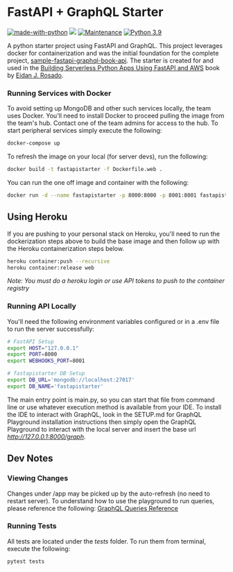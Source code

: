 # FastAPI + GraphQL Starter 
[![made-with-python](https://img.shields.io/badge/Made%20with-Python-1f425f.svg)](https://www.python.org/)
![](https://img.shields.io/badge/code%20style-black-000000.svg)
[![Maintenance](https://img.shields.io/badge/Maintained%3F-yes-green.svg)](https://GitHub.com/CloudBytesCollection/sample-fastapi-graphql-starter-project/graphs/commit-activity)
[![Python 3.9](https://img.shields.io/badge/python-3.9-blue.svg)](https://www.python.org/downloads/release/python-390/)


A python starter project using FastAPI and GraphQL. This project leverages docker for containerization and was the initial foundation for the complete project, <a href="https://github.com/CloudBytesCollection/sample-fastapi-graphql-book-api">sample-fastapi-graphql-book-api</a>. The starter is created for and used in the <a href="https://www.amazon.com/dp/B09Z7CSDRX">Building Serverless Python Apps Using FastAPI and AWS</a> book by <a href="https://eidanrosado.com">Eidan J. Rosado</a>.

### Running Services with Docker
To avoid setting up MongoDB and other such services locally, the team uses Docker. You'll need to install Docker to proceed pulling the image from the team's hub. Contact one of the team admins for access to the hub. To start peripheral services simply execute the following:

```bash
docker-compose up
```

To refresh the image on your local (for server devs), run the following: 

```bash
docker build -t fastapistarter -f Dockerfile.web .
```

You can run the one off image and container with the following:

```bash
docker run -d --name fastapistarter -p 8000:8000 -p 8001:8001 fastapistarter
```

## Using Heroku
If you are pushing to your personal stack on Heroku, you'll need to run the dockerization steps above to build the base image and then follow up with the Heroku containerization steps below.

```bash
heroku container:push --recursive
heroku container:release web
```

<em>Note: You must do a heroku login or use API tokens to push to the container registry</em>

### Running API Locally
You'll need the following environment variables configured or in a .env file to run the server successfully:

```bash
# FastAPI Setup
export HOST="127.0.0.1"
export PORT=8000
export WEBHOOKS_PORT=8001

# fastapistarter DB Setup
export DB_URL='mongodb://localhost:27017'
export DB_NAME='fastapistarter'
```

The main entry point is main.py, so you can start that file from command line or use whatever execution method is available from your IDE. To install the IDE to interact with GraphQL, look in the SETUP.md for GraphQL Playground installation instructions then simply open the GraphQL Playground to interact with the local server and insert the base url <em>http://127.0.0.1:8000/graph</em>.

## Dev Notes
### Viewing Changes
Changes under /app may be picked up by the auto-refresh (no need to restart server). To understand how to use the playground to run queries, please reference the following: <a href="https://graphql.org/learn/queries/">GraphQL Queries Reference</a>

### Running Tests
All tests are located under the <em>tests</em> folder. To run them from terminal, execute the following:

```bash
pytest tests
```
